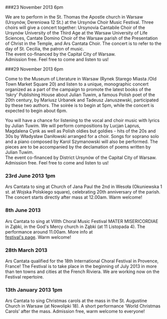 ###23 November 2013 6pm

We are to perform in the St. Thomas the Apostle church in Warsaw (Ursynów, Dereniowa 12 St.) at
 the Ursynów Choir Music Festival. Three choirs will give a concert together: Ursynovia
 Cantabile Choir of the Ursynów University of the Third Age at the Warsaw University of
 Life Sciences, Cantate Domino Choir of the Warsaw parish of the Presentation of Christ in
 the Temple, and Ars Cantata Choir.
 The concert is to refer to the day of St. Cecilia, the patron of music.
<br>
The event co-financed by the Capital City of Warsaw.
<br>
Admission free. Feel free to come and listen to us!

###29 November 2013 6pm

Come to the Museum of Literature in Warsaw (Rynek Starego Miasta /Old Town Market Square 20) and listen to a
unique, monographic concert organized as a part of the campaign to promote the latest books of the ‘Iskry’
Publishing House about Julian Tuwim, a famous Polish poet of the 20th century, by Mariusz Urbanek and
Tadeusz Januszewski, participated by these two authors.
The soirée is to begin at 5pm, while the concert is expected to begin about 6pm.

You will have a chance for listening to the vocal and choir music with lyrics by Julian Tuwim.
We will perform compositions by Lucjan Laprus, Magdalena Cynk as well as Polish oldies but goldies -
hits of the 20s and 30s by Władysław Daniłowski arranged for a choir. Songs for soprano solo
and a piano composed by Karol Szymanowski will also be performed. The
pieces are to be accompanied by the declamation of poems written by Julian Tuwim.
<br>
The event co-financed by District Ursynów of the Capital City of Warsaw.
<br>
Admission free. Feel free to come and listen to us!


### 23rd June 2013 1pm
Ars Cantata to sing at Church of Jana Paul the 2nd in Wesoła (Okuniewska 1 st. at Wojska Polskiego square),
celebrating 20th anniversary of the parish. The concert starts directly after mass at 12.00am.
Warm welcome!

### 8th June 2013
Ars Cantata to sing at VIIIth Choral Music Festival MATER MISERICORDIAE in Ząbki, in the God's Mercy church
in Ząbki (at 11 Listopada 4). The performance around 11.00am. More info at  
<a href="http://www.caecilianum.eu/konkursy-choralne/425-vii-festiwal-muzyki-choralnej-mater-misericordiae.html">festival's page</a>.
Warm welcome!

### 28th March 2013
Ars Cantata qualified for the 18th International Choral Festival in Provence, France! The Festival is to take place 
in the beginning of July 2013 in more than ten towns and cities at the French Riviera. 
We are working now on the Festival repertoire.

### 13th January 2013 1pm
Ars Cantata to sing Christmas carols at the mass in the St. Augustine Church in Warsaw (at Nowolipki 18). 
A short performance ‘World Christmas Carols’ after the mass. Admission free, warm welcome to everyone!

